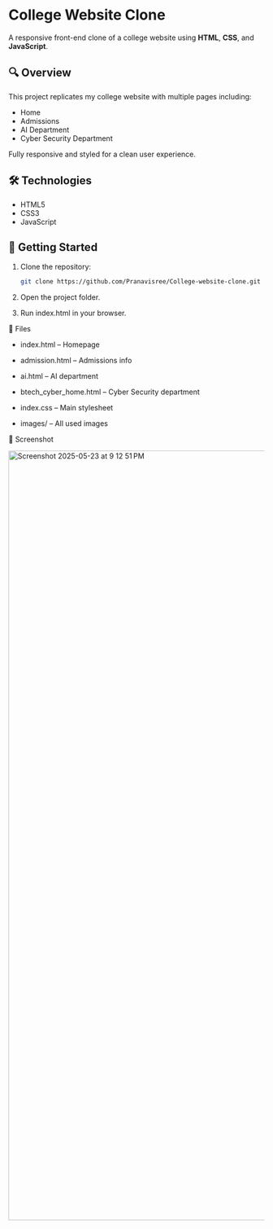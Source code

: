# College Website Clone

A responsive front-end clone of a college website using **HTML**, **CSS**, and **JavaScript**.

## 🔍 Overview

This project replicates my college website with multiple pages including:
- Home
- Admissions
- AI Department
- Cyber Security Department

Fully responsive and styled for a clean user experience.

## 🛠️ Technologies

- HTML5
- CSS3
- JavaScript

## 🚀 Getting Started

1. Clone the repository:
   ```bash
   git clone https://github.com/Pranavisree/College-website-clone.git


2. Open the project folder.

3. Run index.html in your browser.

📁 Files
- index.html – Homepage

- admission.html – Admissions info

- ai.html – AI department

- btech_cyber_home.html – Cyber Security department

- index.css – Main stylesheet

- images/ – All used images

📸 Screenshot

<img width="1512" alt="Screenshot 2025-05-23 at 9 12 51 PM" src="https://github.com/user-attachments/assets/7c84e42e-23e2-47f1-af9a-630a6f3f4d85" />

